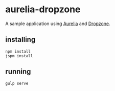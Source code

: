 # aurelia-dropzone

A sample application using [Aurelia](http://aurelia.io) and [Dropzone](http://www.dropzonejs.com/).

## installing

```shell
npm install
jspm install
```

## running

```shell
gulp serve
```


